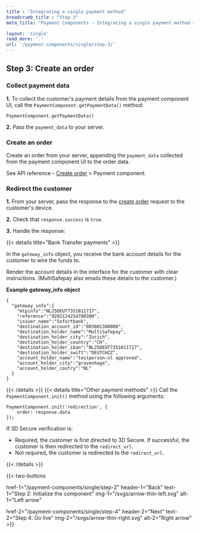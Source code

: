 ```yaml
---
title : "Integrating a single payment method"
breadcrumb_title : "Step 3"
meta_title: "Payment Components - Integrating a single payment method step 3 - MultiSafepay Docs"

layout: 'single'
read_more: '.'
url: '/payment-components/single/step-3/'
--- 
```


## Step 3: Create an order

### Collect payment data

**1.** To collect the customer's payment details from the payment component UI, call the `PaymentComponent.getPaymentData()` method:

```
PaymentComponent.getPaymentData()
```

**2.** Pass the `payment_data` to your server.

### Create an order

Create an order from your server, appending the `payment_data` collected from the payment component UI to the order data.

See API reference – [Create order](https://docs-api.multisafepay.com/reference/createorder) > Payment component.

### Redirect the customer

**1.** From your server, pass the response to the [create order](https://docs-api.multisafepay.com/reference/createorder) request to the customer's device. 

**2.** Check that `response.success` is `true`.

**3.** Handle the response:

{{< details title="Bank Transfer payments" >}}

In the `gateway_info` object, you receive the bank account details for the customer to wire the funds to.

Render the account details in the interface for the customer with clear instructions. (MultiSafepay also emails these details to the customer.)

**Example gateway_info object**
```
{
  "gateway_info":{
    "mtpinfo":"NL25DEUT7351811717",
    "reference":"9202124254788300",
    "issuer_name":"Sofortbank",
    "destination_account_id":"003001380000",
    "destination_holder_name":"MultiSafepay",
    "destination_holder_city":"Zurich",
    "destination_holder_country":"CH",
    "destination_holder_iban":"NL25DEUT7351811717",
    "destination_holder_swift":"DEUTCHZZ",
    "account_holder_name":"testperson-nl approved",
    "account_holder_city":"gravenhage",
    "account_holder_coutry":"NL"
  }
}
```
{{< /details >}}
{{< details title="Other payment methods" >}}
Call the `PaymentComponent.init()` method using the following arguments:
```
PaymentComponent.init('redirection', {
    order: response.data
});
```

If 3D Secure verification is:

- Required, the customer is first directed to 3D Secure. If successful, the customer is then redirected to the `redirect_url`. 
- Not required, the customer is redirected to the `redirect_url`.

{{< /details >}}

{{< two-buttons

href-1="/payment-components/single/step-2" header-1="Back" text-1="Step 2: Initialize the component" img-1="/svgs/arrow-thin-left.svg" alt-1="Left arrow" 

href-2="/payment-components/single/step-4" header-2="Next" text-2="Step 4: Go live" img-2="/svgs/arrow-thin-right.svg" alt-2="Right arrow" >}}

